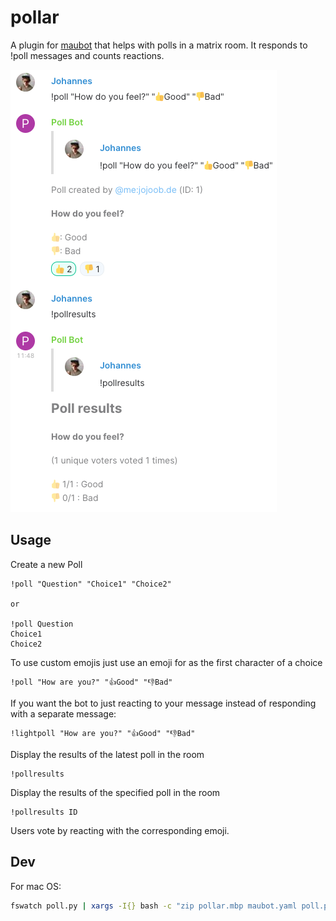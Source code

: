 # pollar
A plugin for [maubot](https://github.com/maubot/maubot) that helps with polls in a matrix room. It responds to !poll messages and counts reactions.

![Screenshot](./screenshot1.png)

## Usage
Create a new Poll
```
!poll "Question" "Choice1" "Choice2"

or

!poll Question
Choice1
Choice2
```

To use custom emojis just use an emoji for as the first character of a choice
```
!poll "How are you?" "👍️Good" "👎️Bad"
```

If you want the bot to just reacting to your message instead of responding with a separate message:
```
!lightpoll "How are you?" "👍️Good" "👎️Bad"
```

Display the results of the latest poll in the room
```
!pollresults
```

Display the results of the specified poll in the room
```
!pollresults ID
```

Users vote by reacting with the corresponding emoji.

## Dev
For mac OS:
```bash
fswatch poll.py | xargs -I{} bash -c "zip pollar.mbp maubot.yaml poll.py && curl -XPUT http://localhost:29316/_matrix/maubot/v1/plugin/de.jojoob.matrix.pollbot -H 'Authorization: Bearer TOKEN' --data-binary @pollar.mbp
```

